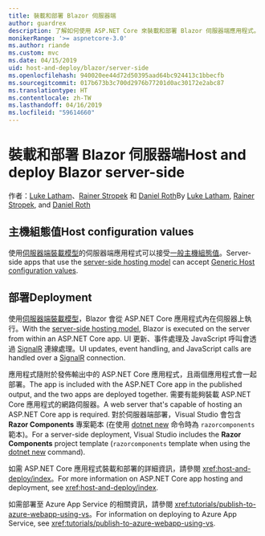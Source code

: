```yaml
---
title: 裝載和部署 Blazor 伺服器端
author: guardrex
description: 了解如何使用 ASP.NET Core 來裝載和部署 Blazor 伺服器端應用程式。
monikerRange: '>= aspnetcore-3.0'
ms.author: riande
ms.custom: mvc
ms.date: 04/15/2019
uid: host-and-deploy/blazor/server-side
ms.openlocfilehash: 940020ee44d72d50395aad64bc924413c1bbecfb
ms.sourcegitcommit: 017b673b3c700d2976b77201d0ac30172e2abc87
ms.translationtype: HT
ms.contentlocale: zh-TW
ms.lasthandoff: 04/16/2019
ms.locfileid: "59614660"
---
```

# <a name="host-and-deploy-blazor-server-side"></a><span data-ttu-id="1dfd3-103">裝載和部署 Blazor 伺服器端</span><span class="sxs-lookup"><span data-stu-id="1dfd3-103">Host and deploy Blazor server-side</span></span>

<span data-ttu-id="1dfd3-104">作者：[Luke Latham](https://github.com/guardrex)、[Rainer Stropek](https://www.timecockpit.com) 和 [Daniel Roth](https://github.com/danroth27)</span><span class="sxs-lookup"><span data-stu-id="1dfd3-104">By [Luke Latham](https://github.com/guardrex), [Rainer Stropek](https://www.timecockpit.com), and [Daniel Roth](https://github.com/danroth27)</span></span>

## <a name="host-configuration-values"></a><span data-ttu-id="1dfd3-105">主機組態值</span><span class="sxs-lookup"><span data-stu-id="1dfd3-105">Host configuration values</span></span>

<span data-ttu-id="1dfd3-106">使用[伺服器端裝載模型](xref:blazor/hosting-models#server-side-hosting-model)的伺服器端應用程式可以接受[一般主機組態值](xref:fundamentals/host/generic-host#host-configuration)。</span><span class="sxs-lookup"><span data-stu-id="1dfd3-106">Server-side apps that use the [server-side hosting model](xref:blazor/hosting-models#server-side-hosting-model) can accept [Generic Host configuration values](xref:fundamentals/host/generic-host#host-configuration).</span></span>

## <a name="deployment"></a><span data-ttu-id="1dfd3-107">部署</span><span class="sxs-lookup"><span data-stu-id="1dfd3-107">Deployment</span></span>

<span data-ttu-id="1dfd3-108">使用[伺服器端裝載模型](xref:blazor/hosting-models#server-side-hosting-model)，Blazor 會從 ASP.NET Core 應用程式內在伺服器上執行。</span><span class="sxs-lookup"><span data-stu-id="1dfd3-108">With the [server-side hosting model](xref:blazor/hosting-models#server-side-hosting-model), Blazor is executed on the server from within an ASP.NET Core app.</span></span> <span data-ttu-id="1dfd3-109">UI 更新、事件處理及 JavaScript 呼叫會透過 [SignalR](xref:signalr/introduction) 連線處理。</span><span class="sxs-lookup"><span data-stu-id="1dfd3-109">UI updates, event handling, and JavaScript calls are handled over a [SignalR](xref:signalr/introduction) connection.</span></span>

<span data-ttu-id="1dfd3-110">應用程式隨附於發佈輸出中的 ASP.NET Core 應用程式，且兩個應用程式會一起部署。</span><span class="sxs-lookup"><span data-stu-id="1dfd3-110">The app is included with the ASP.NET Core app in the published output, and the two apps are deployed together.</span></span> <span data-ttu-id="1dfd3-111">需要有能夠裝載 ASP.NET Core 應用程式的網路伺服器。</span><span class="sxs-lookup"><span data-stu-id="1dfd3-111">A web server that's capable of hosting an ASP.NET Core app is required.</span></span> <span data-ttu-id="1dfd3-112">對於伺服器端部署，Visual Studio 會包含 **Razor Components**  專案範本 (在使用 [dotnet new](/dotnet/core/tools/dotnet-new) 命令時為 `razorcomponents` 範本)。</span><span class="sxs-lookup"><span data-stu-id="1dfd3-112">For a server-side deployment, Visual Studio includes the **Razor Components** project template (`razorcomponents` template when using the [dotnet new](/dotnet/core/tools/dotnet-new) command).</span></span>

<!--

**INSERT: Concerns are the same as publishing an ASP.NET Core SignalR app**

**INSERT: Content on the Azure SignalR Service**

**INSERT: Manually turn on WebSockets support**

-->

<span data-ttu-id="1dfd3-113">如需 ASP.NET Core 應用程式裝載和部署的詳細資訊，請參閱 <xref:host-and-deploy/index>。</span><span class="sxs-lookup"><span data-stu-id="1dfd3-113">For more information on ASP.NET Core app hosting and deployment, see <xref:host-and-deploy/index>.</span></span>

<span data-ttu-id="1dfd3-114">如需部署至 Azure App Service 的相關資訊，請參閱 <xref:tutorials/publish-to-azure-webapp-using-vs>。</span><span class="sxs-lookup"><span data-stu-id="1dfd3-114">For information on deploying to Azure App Service, see <xref:tutorials/publish-to-azure-webapp-using-vs>.</span></span>
